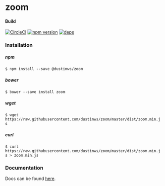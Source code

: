 # zoom

#### Build
[![CircleCI](https://circleci.com/gh/dustinws/zoom/tree/master.svg?style=shield)](https://circleci.com/gh/dustinws/zoom/tree/master)
[![npm version](https://badge.fury.io/js/%40dustinws%2Fzoom.svg)](https://badge.fury.io/js/%40dustinws%2Fzoom)
[![deps](https://david-dm.org/dustinws/zoom.svg)](https://david-dm.org/dustinws/zoom.svg)

### Installation

##### npm
`$ npm install --save @dustinws/zoom`

##### bower
`$ bower --save install zoom`

##### wget
`$ wget https://raw.githubusercontent.com/dustinws/zoom/master/dist/zoom.min.js`

##### curl
`$ curl https://raw.githubusercontent.com/dustinws/zoom/master/dist/zoom.min.js > zoom.min.js`

### Documentation

Docs can be found [here](https://dustinws.github.io/zoom/).
